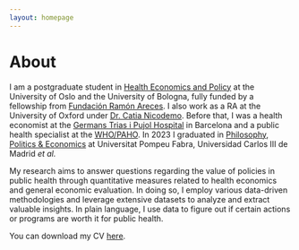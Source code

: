 ```yaml
---
layout: homepage
---
```


# About

I am a postgraduate student in [Health Economics and Policy](https://eu-hem.eu/) at the University of Oslo and the University of Bologna, fully funded by a fellowship from [Fundación Ramón Areces](https://www.fundacionareces.es/fundacionareces/en/). I also work as a RA at the University of Oxford under [Dr. Catia Nicodemo](https://www.phc.ox.ac.uk/team/catia-nicodemo). Before that, I was a health economist at the [Germans Trias i Pujol Hospital](https://www.hospitalgermanstrias.cat/en) in Barcelona and a public health specialist at the [WHO/PAHO](https://www.paho.org/en). In 2023 I graduated in [Philosophy, Politics & Economics](https://www.upf.edu/en/web/graus/grau-filosofia-politica-i-economia) at Universitat Pompeu Fabra, Universidad Carlos III de Madrid *et al.*

My research aims to answer questions regarding the value of policies in public health through quantitative measures related to health economics and general economic evaluation. In doing so, I employ various data-driven methodologies and leverage extensive datasets to analyze and extract valuable insights. In plain language, I use data to figure out if certain actions or programs are worth it for public health.

You can download my CV [here](./assets/cv_vicentegomez.pdf).
